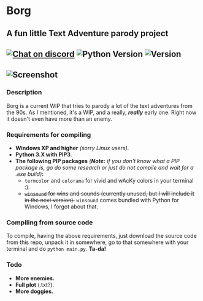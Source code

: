 # Borg
## A fun little Text Adventure parody project
[![Chat on discord](https://img.shields.io/badge/chat-on%20discord-blue.svg "Tatan's Server")](https://discord.gg/23jN7Na) ![Python Version](https://img.shields.io/badge/python-3.X-yellow.svg "Python Version") ![Version](https://img.shields.io/badge/version-v0.1b-brightgreen.svg "Version")
---
![Screenshot](https://media.discordapp.net/attachments/290169179711995904/410283877433606144/unknown.png "BORG!")
---
### Description
Borg is a current WIP that tries to parody a lot of the text adventures from the 90s. As I mentioned, it's a WIP, and a really, ***really*** early one. Right now it doesn't even have more than an enemy.

### Requirements for compiling
- **Windows XP and higher** *(sorry Linux users)*.
- **Python 3.X with PIP3**.
- **The following PIP packages** *(**Note:** if you don't know what a PIP package is, go do some research or just do not compile and wait for a .exe build)***:**
	- `termcolor` and `colorama` for vivid and wAcKy colors in your terminal :).
	- ~~`winsound` for wins and sounds (currently unused, but I will include it in the next version).~~ `winsound` comes bundled with Python for Windows, I forgot about that.

### Compiling from source code
To compile, having the above requirements, just download the source code from this repo, unpack it in somewhere, go to that somewhere with your terminal and do `python main.py`. **Ta-da!**

### Todo
- **More enemies.**
- **Full plot** (.txt?).
- **More doggies.**